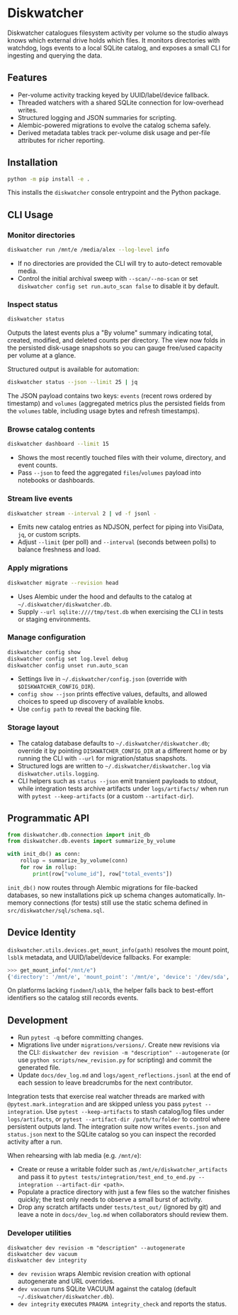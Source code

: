 # Diskwatcher

Diskwatcher catalogues filesystem activity per volume so the studio always knows
which external drive holds which files. It monitors directories with watchdog,
logs events to a local SQLite catalog, and exposes a small CLI for ingesting and
querying the data.

## Features

- Per-volume activity tracking keyed by UUID/label/device fallback.
- Threaded watchers with a shared SQLite connection for low-overhead writes.
- Structured logging and JSON summaries for scripting.
- Alembic-powered migrations to evolve the catalog schema safely.
- Derived metadata tables track per-volume disk usage and per-file attributes for richer reporting.

## Installation

```bash
python -m pip install -e .
```

This installs the `diskwatcher` console entrypoint and the Python package.

## CLI Usage

### Monitor directories

```bash
diskwatcher run /mnt/e /media/alex --log-level info
```

- If no directories are provided the CLI will try to auto-detect removable media.
- Control the initial archival sweep with `--scan/--no-scan` or set
  `diskwatcher config set run.auto_scan false` to disable it by default.

### Inspect status

```bash
diskwatcher status
```

Outputs the latest events plus a "By volume" summary indicating total, created,
modified, and deleted counts per directory. The view now folds in the persisted
disk-usage snapshots so you can gauge free/used capacity per volume at a glance.

Structured output is available for automation:

```bash
diskwatcher status --json --limit 25 | jq
```

The JSON payload contains two keys: `events` (recent rows ordered by timestamp)
and `volumes` (aggregated metrics plus the persisted fields from the `volumes`
table, including usage bytes and refresh timestamps).

### Browse catalog contents

```bash
diskwatcher dashboard --limit 15
```

- Shows the most recently touched files with their volume, directory, and event counts.
- Pass `--json` to feed the aggregated `files`/`volumes` payload into notebooks or dashboards.

### Stream live events

```bash
diskwatcher stream --interval 2 | vd -f jsonl -
```

- Emits new catalog entries as NDJSON, perfect for piping into VisiData, `jq`, or custom scripts.
- Adjust `--limit` (per poll) and `--interval` (seconds between polls) to balance freshness and load.

### Apply migrations

```bash
diskwatcher migrate --revision head
```

- Uses Alembic under the hood and defaults to the catalog at
  `~/.diskwatcher/diskwatcher.db`.
- Supply `--url sqlite:////tmp/test.db` when exercising the CLI in tests or
  staging environments.

### Manage configuration

```bash
diskwatcher config show
diskwatcher config set log.level debug
diskwatcher config unset run.auto_scan
```

- Settings live in `~/.diskwatcher/config.json` (override with
  `$DISKWATCHER_CONFIG_DIR`).
- `config show --json` prints effective values, defaults, and allowed choices to
  speed up discovery of available knobs.
- Use `config path` to reveal the backing file.

### Storage layout

- The catalog database defaults to `~/.diskwatcher/diskwatcher.db`; override it by
  pointing `DISKWATCHER_CONFIG_DIR` at a different home or by running the CLI with
  `--url` for migration/status snapshots.
- Structured logs are written to `~/.diskwatcher/diskwatcher.log` via
  `diskwatcher.utils.logging`.
- CLI helpers such as `status --json` emit transient payloads to stdout, while
  integration tests archive artifacts under `logs/artifacts/` when run with
  `pytest --keep-artifacts` (or a custom `--artifact-dir`).


## Programmatic API

```python
from diskwatcher.db.connection import init_db
from diskwatcher.db.events import summarize_by_volume

with init_db() as conn:
    rollup = summarize_by_volume(conn)
    for row in rollup:
        print(row["volume_id"], row["total_events"])
```

`init_db()` now routes through Alembic migrations for file-backed databases, so
new installations pick up schema changes automatically. In-memory connections
(for tests) still use the static schema defined in `src/diskwatcher/sql/schema.sql`.

## Device Identity

`diskwatcher.utils.devices.get_mount_info(path)` resolves the mount point,
`lsblk` metadata, and UUID/label/device fallbacks. For example:

```python
>>> get_mount_info("/mnt/e")
{'directory': '/mnt/e', 'mount_point': '/mnt/e', 'device': '/dev/sda', 'uuid': '961727af-2c2d-4e11-8d3e-c7508a3bed73', 'label': 'e'}
```

On platforms lacking `findmnt`/`lsblk`, the helper falls back to best-effort
identifiers so the catalog still records events.

## Development

- Run `pytest -q` before committing changes.
- Migrations live under `migrations/versions/`. Create new revisions via the CLI:
  `diskwatcher dev revision -m "description" --autogenerate` (or use
  `python scripts/new_revision.py` for scripting) and commit the generated file.
- Update `docs/dev_log.md` and `logs/agent_reflections.jsonl` at the end of each
  session to leave breadcrumbs for the next contributor.

Integration tests that exercise real watcher threads are marked with
`@pytest.mark.integration` and are skipped unless you pass `pytest --integration`.
Use `pytest --keep-artifacts` to stash catalog/log files under `logs/artifacts`, or
`pytest --artifact-dir /path/to/folder` to control where persistent outputs land. The
integration suite now writes `events.json` and `status.json` next to the SQLite catalog
so you can inspect the recorded activity after a run.

When rehearsing with lab media (e.g. `/mnt/e`):
- Create or reuse a writable folder such as `/mnt/e/diskwatcher_artifacts` and pass it
  to `pytest tests/integration/test_end_to_end.py --integration --artifact-dir <path>`.
- Populate a practice directory with just a few files so the watcher finishes quickly;
  the test only needs to observe a small burst of activity.
- Drop any scratch artifacts under `tests/test_out/` (ignored by git) and leave a note in
  `docs/dev_log.md` when collaborators should review them.

### Developer utilities

```
diskwatcher dev revision -m "description" --autogenerate
diskwatcher dev vacuum
diskwatcher dev integrity
```

- `dev revision` wraps Alembic revision creation with optional autogenerate and URL overrides.
- `dev vacuum` runs SQLite VACUUM against the catalog (default `~/.diskwatcher/diskwatcher.db`).
- `dev integrity` executes `PRAGMA integrity_check` and reports the status.
